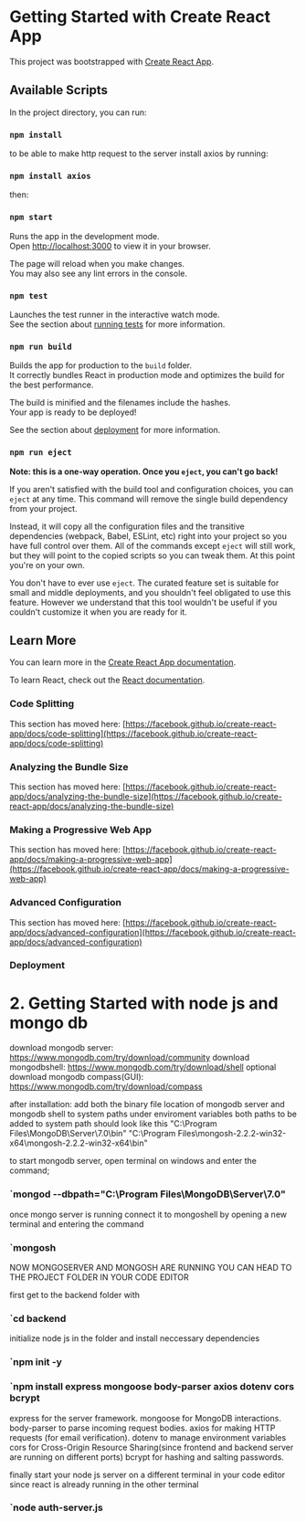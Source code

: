 # Getting Started with Create React App

This project was bootstrapped with [Create React App](https://github.com/facebook/create-react-app).

## Available Scripts

In the project directory, you can run:

### `npm install`

to be able to make http request to the server install axios by running:

### `npm install axios`

then:

### `npm start`

Runs the app in the development mode.\
Open [http://localhost:3000](http://localhost:3000) to view it in your browser.

The page will reload when you make changes.\
You may also see any lint errors in the console.

### `npm test`

Launches the test runner in the interactive watch mode.\
See the section about [running tests](https://facebook.github.io/create-react-app/docs/running-tests) for more information.

### `npm run build`

Builds the app for production to the `build` folder.\
It correctly bundles React in production mode and optimizes the build for the best performance.

The build is minified and the filenames include the hashes.\
Your app is ready to be deployed!

See the section about [deployment](https://facebook.github.io/create-react-app/docs/deployment) for more information.

### `npm run eject`

**Note: this is a one-way operation. Once you `eject`, you can't go back!**

If you aren't satisfied with the build tool and configuration choices, you can `eject` at any time. This command will remove the single build dependency from your project.

Instead, it will copy all the configuration files and the transitive dependencies (webpack, Babel, ESLint, etc) right into your project so you have full control over them. All of the commands except `eject` will still work, but they will point to the copied scripts so you can tweak them. At this point you're on your own.

You don't have to ever use `eject`. The curated feature set is suitable for small and middle deployments, and you shouldn't feel obligated to use this feature. However we understand that this tool wouldn't be useful if you couldn't customize it when you are ready for it.

## Learn More

You can learn more in the [Create React App documentation](https://facebook.github.io/create-react-app/docs/getting-started).

To learn React, check out the [React documentation](https://reactjs.org/).

### Code Splitting

This section has moved here: [https://facebook.github.io/create-react-app/docs/code-splitting](https://facebook.github.io/create-react-app/docs/code-splitting)

### Analyzing the Bundle Size

This section has moved here: [https://facebook.github.io/create-react-app/docs/analyzing-the-bundle-size](https://facebook.github.io/create-react-app/docs/analyzing-the-bundle-size)

### Making a Progressive Web App

This section has moved here: [https://facebook.github.io/create-react-app/docs/making-a-progressive-web-app](https://facebook.github.io/create-react-app/docs/making-a-progressive-web-app)

### Advanced Configuration

This section has moved here: [https://facebook.github.io/create-react-app/docs/advanced-configuration](https://facebook.github.io/create-react-app/docs/advanced-configuration)

### Deployment


# 2. Getting Started with node js and mongo db

download mongodb server: https://www.mongodb.com/try/download/community
download mongodbshell: https://www.mongodb.com/try/download/shell
optional download mongodb compass(GUI): https://www.mongodb.com/try/download/compass

after installation:
add both the binary file location of mongodb server and mongodb shell to system paths under enviroment variables
both paths to be added to system path should look like this "C:\Program Files\MongoDB\Server\7.0\bin"  "C:\Program Files\mongosh-2.2.2-win32-x64\mongosh-2.2.2-win32-x64\bin"

to start mongodb server, open terminal on windows and enter the command;

### `mongod --dbpath="C:\Program Files\MongoDB\Server\7.0"

once mongo server is running connect it to mongoshell by opening a new terminal and entering the command
### `mongosh

NOW MONGOSERVER AND MONGOSH ARE RUNNING YOU CAN HEAD TO THE PROJECT FOLDER IN YOUR CODE EDITOR

first get to the backend folder with
### `cd backend

initialize node js in the folder and install neccessary dependencies
### `npm init -y
### `npm install express mongoose body-parser axios dotenv cors bcrypt

express for the server framework.
mongoose for MongoDB interactions.
body-parser to parse incoming request bodies.
axios for making HTTP requests (for email verification).
dotenv to manage environment variables
cors for Cross-Origin Resource Sharing(since frontend and backend server are running on different ports)
bcrypt for hashing and salting passwords.

finally start your node js server on a different terminal in your code editor since react is already running in the other terminal

### `node auth-server.js






